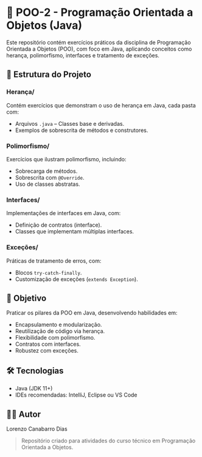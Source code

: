 # 📘 POO-2 - Programação Orientada a Objetos (Java)

Este repositório contém exercícios práticos da disciplina de Programação Orientada a Objetos (POO), com foco em Java, aplicando conceitos como herança, polimorfismo, interfaces e tratamento de exceções.

## 📂 Estrutura do Projeto

### Herança/
Contém exercícios que demonstram o uso de herança em Java, cada pasta com:
- Arquivos `.java` – Classes base e derivadas.
- Exemplos de sobrescrita de métodos e construtores.

### Polimorfismo/
Exercícios que ilustram polimorfismo, incluindo:
- Sobrecarga de métodos.
- Sobrescrita com `@Override`.
- Uso de classes abstratas.

### Interfaces/
Implementações de interfaces em Java, com:
- Definição de contratos (interface).
- Classes que implementam múltiplas interfaces.

### Exceções/
Práticas de tratamento de erros, com:
- Blocos `try-catch-finally`.
- Customização de exceções (`extends Exception`).

## 🎯 Objetivo

Praticar os pilares da POO em Java, desenvolvendo habilidades em:
- Encapsulamento e modularização.
- Reutilização de código via herança.
- Flexibilidade com polimorfismo.
- Contratos com interfaces.
- Robustez com exceções.

## 🛠️ Tecnologias

- Java (JDK 11+)
- IDEs recomendadas: IntelliJ, Eclipse ou VS Code

## 👨‍💻 Autor

Lorenzo Canabarro Dias

> Repositório criado para atividades do curso técnico em Programação Orientada a Objetos.

